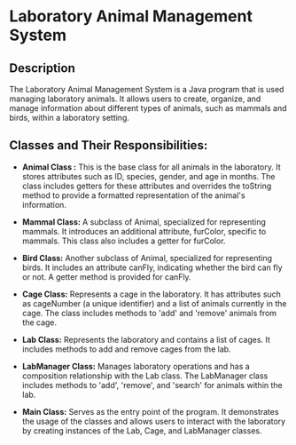 # Laboratory Animal Management System

## Description

The Laboratory Animal Management System is a Java program that is used managing laboratory animals. It allows users to create, organize, and manage information about different types of animals, such as mammals and birds, within a laboratory setting.

## Classes and Their Responsibilities:

- **Animal Class :** This is the base class for all animals in the laboratory. It stores attributes such as ID, species, gender, and age in months. The class includes getters for these attributes and overrides the toString method to provide a formatted representation of the animal's information.
- **Mammal Class:** A subclass of Animal, specialized for representing mammals. It introduces an additional attribute, furColor, specific to mammals. This class also includes a getter for furColor.

- **Bird Class:** Another subclass of Animal, specialized for representing birds. It includes an attribute canFly, indicating whether the bird can fly or not. A getter method is provided for canFly.
- **Cage Class:** Represents a cage in the laboratory. It has attributes such as cageNumber (a unique identifier) and a list of animals currently in the cage. The class includes methods to 'add' and 'remove' animals from the cage.
- **Lab Class:** Represents the laboratory and contains a list of cages. It includes methods to add and remove cages from the lab.
- **LabManager Class:** Manages laboratory operations and has a composition relationship with the Lab class. The LabManager class includes methods to 'add', 'remove', and 'search' for animals within the lab.
- **Main Class:** Serves as the entry point of the program. It demonstrates the usage of the classes and allows users to interact with the laboratory by creating instances of the Lab, Cage, and LabManager classes.
